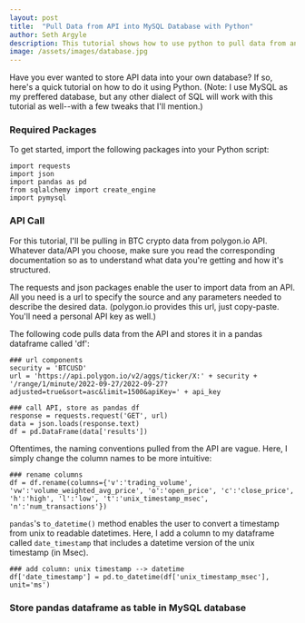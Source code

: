 ```yaml
---
layout: post
title:  "Pull Data from API into MySQL Database with Python"
author: Seth Argyle
description: This tutorial shows how to use python to pull data from an API and store it in tables in a MySQL database.
image: /assets/images/database.jpg
---
```


Have you ever wanted to store API data into your own database? If so, here's a quick tutorial on how to do it using Python. (Note: I use MySQL as my preffered database, but any other dialect of SQL will work with this tutorial as well--with a few tweaks that I'll mention.)


### Required Packages
To get started, import the following packages into your Python script:

```
import requests
import json
import pandas as pd
from sqlalchemy import create_engine
import pymysql
```

### API Call
For this tutorial, I'll be pulling in BTC crypto data from polygon.io API. Whatever data/API you choose, make sure you read the corresponding documentation so as to understand what data you're getting and how it's structured.

The requests and json packages enable the user to import data from an API. All you need is a url to specify the source and any parameters needed to describe the desired data. (polygon.io provides this url, just copy-paste. You'll need a personal API key as well.)

The following code pulls data from the API and stores it in a pandas dataframe called 'df':
```
### url components
security = 'BTCUSD'
url = 'https://api.polygon.io/v2/aggs/ticker/X:' + security + '/range/1/minute/2022-09-27/2022-09-27?adjusted=true&sort=asc&limit=1500&apiKey=' + api_key

### call API, store as pandas df
response = requests.request('GET', url)
data = json.loads(response.text)
df = pd.DataFrame(data['results'])
```

Oftentimes, the naming conventions pulled from the API are vague. Here, I simply change the column names to be more intuitive:
```
### rename columns
df = df.rename(columns={'v':'trading_volume', 'vw':'volume_weighted_avg_price', 'o':'open_price', 'c':'close_price', 'h':'high', 'l':'low', 't':'unix_timestamp_msec', 'n':'num_transactions'})
```

`pandas`'s `to_datetime()` method enables the user to convert a timestamp from unix to readable datetimes. Here, I add a column to my dataframe called `date_timestamp` that includes a datetime version of the unix timestamp (in Msec).
```
### add column: unix timestamp --> datetime
df['date_timestamp'] = pd.to_datetime(df['unix_timestamp_msec'], unit='ms')
```

### Store pandas dataframe as table in MySQL database




